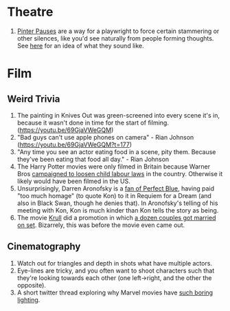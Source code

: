 # Theatre
1. [Pinter Pauses](http://www.artandpopularculture.com/Pinter_pause) are a way for a playwright to force certain stammering or other silences, like you'd see naturally from people forming thoughts. See [here](https://youtu.be/V5O4mvEK5C4) for an idea of what they sound like. 

# Film
## Weird Trivia
1. The painting in Knives Out was green-screened into every scene it's in, because it wasn't done in time for the start of filming. (https://youtu.be/69GjaVWeGQM)
1. "Bad guys can't use apple phones on camera" - Rian Johnson (https://youtu.be/69GjaVWeGQM?t=177)
1. "Any time you see an actor eating food in a scene, pity them. Because they've been eating that food all day." - Rian Johnson
1. The Harry Potter movies were only filmed in Britain because Warner Bros [campaigned to loosen child labour laws](https://blogs.loc.gov/law/2012/02/the-law-behind-the-magic-of-harry-potter/) in the country. Otherwise it likely would have been filmed in the US.
1. Unsurprisingly, Darren Aronofsky is a [fan of Perfect Blue](https://animationobsessive.substack.com/p/the-real-history-of-perfect-blue?s=r), having paid "too much homage" (to quote Kon) to it in Requiem for a Dream (and also in Black Swan, though he denies that). In Aronofsky's telling of his meeting with Kon, Kon is much kinder than Kon tells the story as being.
1. The movie [Krull](https://www.imdb.com/title/tt0085811/) did a promotion in which [a dozen couples got married on set](https://gizmodo.com/the-krull-wedding-the-most-confounding-scifi-movie-pr-5615160). Bizarrely, this was before the movie even came out.

## Cinematography
1. Watch out for triangles and depth in shots what have multiple actors.
1. Eye-lines are tricky, and you often want to shoot characters such that they're looking towards each other (one left->right, and the other the opposite).
1. A short twitter thread exploring why Marvel movies have [such boring lighting](https://twitter.com/sadhilldevan/status/1502701062641229824).
